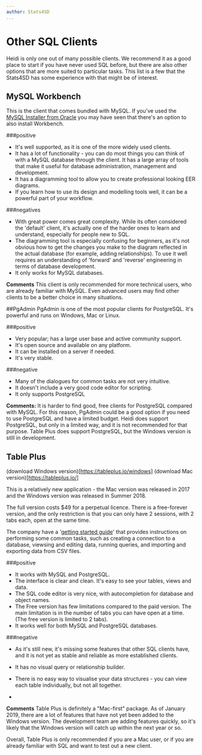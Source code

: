 ```yaml
---
author: Stats4SD
...
```


# Other SQL Clients

Heidi is only one out of many possible clients. We recommend it as a good place to start if you have never used SQL before, but there are also other options that are more suited to particular tasks. This list is a few that the Stats4SD has some experience with that might be of interest.

## MySQL Workbench
This is the client that comes bundled with MySQL. If you've used the [MySQL Installer from Oracle](https://dev.mysql.com/downloads/installer/) you may have seen that there's an option to also install Workbench.

###positive
- It's well supported, as it is one of the more widely used clients.
- It has a lot of functionality - you can do most things you can think of with a MySQL database through the client. It has a large array of tools that make it useful for database administration, management and development.
- It has a diagramming tool to allow you to create professional looking EER diagrams.
- If you learn how to use its design and modelling tools well, it can be a powerful part of your workflow.

###negatives
- With great power comes great complexity. While its often considered the 'default' client, it's actually one of the harder ones to learn and understand, especially for people new to SQL. 
- The diagramming tool is especially confusing for beginners, as it's not obvious how to get the changes you make to the diagram reflected in the actual database (for example, adding relationships). To use it well requires an understanding of 'forward' and 'reverse' engineering in terms of database development.
- It only works for MySQL databases.

**Comments**
This client is only recommended for more technical users, who are already familiar with MySQL. Even advanced users may find other clients to be a better choice in many situations.

##PgAdmin
PgAdmin is one of the most popular clients for PostgreSQL. It's powerful and runs on Windows, Mac or Linux.

###positive
- Very popular; has a large user base and active community support.
- It's open source and available on any platform. 
- It can be installed on a server if needed.
- It's very stable.

###negative
- Many of the dialogues for common tasks are not very intuitive.
- It doesn't include a very good code editor for scripting.
- It only supports PostgreSQL

**Comments:**
It is harder to find good, free clients for PostgreSQL compared with MySQL. For this reason, PgAdmin could be a good option if you need to use PostgreSQL and have a limited budget. Heidi does support PostgreSQL, but only in a limited way, and it is not recommended for that purpose. Table Plus does support PostgreSQL, but the Windows version is still in development.

## Table Plus
(download Windows version)[https://tableplus.io/windows]
(download Mac version)[https://tableplus.io/]

This is a relatively new application - the Mac version was released in 2017 and the Windows version was released in Summer 2018.

The full version costs $49 for a perpetual licence. There is a free-forever version, and the only restriction is that you can only have 2 sessions, with 2 tabs each, open at the same time.

The company have a '[getting started guide](https://tableplus.io/blog/2018/04/getting-started-with-tableplus.html)' that provides instructions on performing some common tasks, such as creating a connection to a database, viewsing and editing data, running queries, and importing and exporting data from CSV files.

###positive
- It works with MySQL and PostgreSQL.
- The interface is clear and clean. It's easy to see your tables, views and data.
- The SQL code editor is very nice, with autocompletion for database and object names.
- The Free version has few limitations compared to the paid version. The main limitation is in the number of tabs you can have open at a time. (The free version is limited to 2 tabs).
- It works well for both MySQL and PostgreSQL databases.

###negative
- As it's still new, it's missing some features that other SQL clients have, and it is not yet as stable and reliable as more established clients.
- It has no visual query or relationship builder.
- There is no easy way to visualise your data structures - you can view each table individually, but not all together.

-
**Comments**
Table Plus is definitely a "Mac-first" package. As of January 2019, there are a lot of features that have not yet been added to the Windows version. The development team are adding features quickly, so it's likely that the Windows version will catch up within the next year or so.

Overall, Table Plus is only recommended if you are a Mac user, or if you are already familiar with SQL and want to test out a new client.

